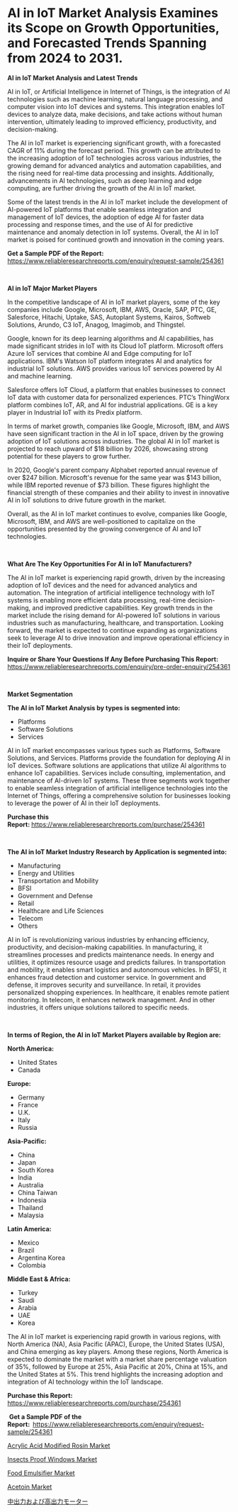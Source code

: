 <p><h1>AI in IoT Market Analysis Examines its Scope on Growth Opportunities, and Forecasted Trends Spanning from 2024 to 2031.</h1></p><p><strong>AI in IoT Market Analysis and Latest Trends</strong></p>
<p><p>AI in IoT, or Artificial Intelligence in Internet of Things, is the integration of AI technologies such as machine learning, natural language processing, and computer vision into IoT devices and systems. This integration enables IoT devices to analyze data, make decisions, and take actions without human intervention, ultimately leading to improved efficiency, productivity, and decision-making.</p><p>The AI in IoT market is experiencing significant growth, with a forecasted CAGR of 11% during the forecast period. This growth can be attributed to the increasing adoption of IoT technologies across various industries, the growing demand for advanced analytics and automation capabilities, and the rising need for real-time data processing and insights. Additionally, advancements in AI technologies, such as deep learning and edge computing, are further driving the growth of the AI in IoT market.</p><p>Some of the latest trends in the AI in IoT market include the development of AI-powered IoT platforms that enable seamless integration and management of IoT devices, the adoption of edge AI for faster data processing and response times, and the use of AI for predictive maintenance and anomaly detection in IoT systems. Overall, the AI in IoT market is poised for continued growth and innovation in the coming years.</p></p>
<p><strong>Get a Sample PDF of the Report:&nbsp;</strong> <a href="https://www.reliableresearchreports.com/enquiry/request-sample/254361">https://www.reliableresearchreports.com/enquiry/request-sample/254361</a></p>
<p>&nbsp;</p>
<p><strong>AI in IoT Major Market Players</strong></p>
<p><p>In the competitive landscape of AI in IoT market players, some of the key companies include Google, Microsoft, IBM, AWS, Oracle, SAP, PTC, GE, Salesforce, Hitachi, Uptake, SAS, Autoplant Systems, Kairos, Softweb Solutions, Arundo, C3 IoT, Anagog, Imagimob, and Thingstel.</p><p>Google, known for its deep learning algorithms and AI capabilities, has made significant strides in IoT with its Cloud IoT platform. Microsoft offers Azure IoT services that combine AI and Edge computing for IoT applications. IBM's Watson IoT platform integrates AI and analytics for industrial IoT solutions. AWS provides various IoT services powered by AI and machine learning. </p><p>Salesforce offers IoT Cloud, a platform that enables businesses to connect IoT data with customer data for personalized experiences. PTC’s ThingWorx platform combines IoT, AR, and AI for industrial applications. GE is a key player in Industrial IoT with its Predix platform. </p><p>In terms of market growth, companies like Google, Microsoft, IBM, and AWS have seen significant traction in the AI in IoT space, driven by the growing adoption of IoT solutions across industries. The global AI in IoT market is projected to reach upward of $18 billion by 2026, showcasing strong potential for these players to grow further.</p><p>In 2020, Google's parent company Alphabet reported annual revenue of over $247 billion. Microsoft's revenue for the same year was $143 billion, while IBM reported revenue of $73 billion. These figures highlight the financial strength of these companies and their ability to invest in innovative AI in IoT solutions to drive future growth in the market. </p><p>Overall, as the AI in IoT market continues to evolve, companies like Google, Microsoft, IBM, and AWS are well-positioned to capitalize on the opportunities presented by the growing convergence of AI and IoT technologies.</p></p>
<p>&nbsp;</p>
<p><strong>What Are The Key Opportunities For AI in IoT Manufacturers?</strong></p>
<p><p>The AI in IoT market is experiencing rapid growth, driven by the increasing adoption of IoT devices and the need for advanced analytics and automation. The integration of artificial intelligence technology with IoT systems is enabling more efficient data processing, real-time decision-making, and improved predictive capabilities. Key growth trends in the market include the rising demand for AI-powered IoT solutions in various industries such as manufacturing, healthcare, and transportation. Looking forward, the market is expected to continue expanding as organizations seek to leverage AI to drive innovation and improve operational efficiency in their IoT deployments.</p></p>
<p><strong>Inquire or Share Your Questions If Any Before Purchasing This Report:</strong> <a href="https://www.reliableresearchreports.com/enquiry/pre-order-enquiry/254361">https://www.reliableresearchreports.com/enquiry/pre-order-enquiry/254361</a></p>
<p>&nbsp;</p>
<p><strong>Market Segmentation</strong></p>
<p><strong>The AI in IoT Market Analysis by types is segmented into:</strong></p>
<p><ul><li>Platforms</li><li>Software Solutions</li><li>Services</li></ul></p>
<p><p>AI in IoT market encompasses various types such as Platforms, Software Solutions, and Services. Platforms provide the foundation for deploying AI in IoT devices. Software solutions are applications that utilize AI algorithms to enhance IoT capabilities. Services include consulting, implementation, and maintenance of AI-driven IoT systems. These three segments work together to enable seamless integration of artificial intelligence technologies into the Internet of Things, offering a comprehensive solution for businesses looking to leverage the power of AI in their IoT deployments.</p></p>
<p><strong>Purchase this Report:&nbsp;</strong><a href="https://www.reliableresearchreports.com/purchase/254361">https://www.reliableresearchreports.com/purchase/254361</a></p>
<p>&nbsp;</p>
<p><strong>The AI in IoT Market Industry Research by Application is segmented into:</strong></p>
<p><ul><li>Manufacturing</li><li>Energy and Utilities</li><li>Transportation and Mobility</li><li>BFSI</li><li>Government and Defense</li><li>Retail</li><li>Healthcare and Life Sciences</li><li>Telecom</li><li>Others</li></ul></p>
<p><p>AI in IoT is revolutionizing various industries by enhancing efficiency, productivity, and decision-making capabilities. In manufacturing, it streamlines processes and predicts maintenance needs. In energy and utilities, it optimizes resource usage and predicts failures. In transportation and mobility, it enables smart logistics and autonomous vehicles. In BFSI, it enhances fraud detection and customer service. In government and defense, it improves security and surveillance. In retail, it provides personalized shopping experiences. In healthcare, it enables remote patient monitoring. In telecom, it enhances network management. And in other industries, it offers unique solutions tailored to specific needs.</p></p>
<p>&nbsp;</p>
<p><strong>In terms of Region, the AI in IoT Market Players available by Region are:</strong></p>
<p>
    <p> <strong> North America: </strong>
        <ul>
            <li>United States</li>
            <li>Canada</li>
        </ul>
        </p> 
    <p> <strong> Europe: </strong>
        <ul>
            <li>Germany</li>
            <li>France</li>
            <li>U.K.</li>
            <li>Italy</li>
            <li>Russia</li>
        </ul>
        </p> 
    <p> <strong> Asia-Pacific: </strong>
        <ul>
            <li>China</li>
            <li>Japan</li>
            <li>South Korea</li>
            <li>India</li>
            <li>Australia</li>
            <li>China Taiwan</li>
            <li>Indonesia</li>
            <li>Thailand</li>
            <li>Malaysia</li>
        </ul>
        </p> 
    <p> <strong> Latin America: </strong>
        <ul>
            <li>Mexico</li>
            <li>Brazil</li>
            <li>Argentina Korea</li>
            <li>Colombia</li>
        </ul>
        </p> 
    <p> <strong> Middle East & Africa: </strong>
        <ul>
            <li>Turkey</li>
            <li>Saudi</li>
            <li>Arabia</li>
            <li>UAE</li>
            <li>Korea</li>
        </ul>
    </p>
    </p>
<p><p>The AI in IoT market is experiencing rapid growth in various regions, with North America (NA), Asia Pacific (APAC), Europe, the United States (USA), and China emerging as key players. Among these regions, North America is expected to dominate the market with a market share percentage valuation of 35%, followed by Europe at 25%, Asia Pacific at 20%, China at 15%, and the United States at 5%. This trend highlights the increasing adoption and integration of AI technology within the IoT landscape.</p></p>
<p><strong>Purchase this Report: </strong><a href="https://www.reliableresearchreports.com/purchase/254361">https://www.reliableresearchreports.com/purchase/254361</a></p>
<p>&nbsp;<strong>Get a Sample PDF of the Report:&nbsp;&nbsp;</strong><a href="https://www.reliableresearchreports.com/enquiry/request-sample/254361">https://www.reliableresearchreports.com/enquiry/request-sample/254361</a></p>
<p><strong></strong></p>
<p><p><a href="https://github.com/derrinmiltonellis35gcl/Market-Research-Report-List-1/blob/main/acrylic-acid-modified-rosin-market.md">Acrylic Acid Modified Rosin Market</a></p><p><a href="https://view.publitas.com/reportprime-1/insects-proof-windows-market-offer-valuable-insights-into-market-size-market-share-market-trends-and-projections-spanning-from-2024-to-2031/">Insects Proof Windows Market</a></p><p><a href="https://unruly-ladybug-44b.notion.site/Food-Emulsifier-Market-Size-and-Growth-Market-Segmentation-Regional-and-Country-Breakdowns-and-Ma-d16eecc80b68413089f27196881cfc1b">Food Emulsifier Market</a></p><p><a href="https://github.com/Chiragrp22/Market-Research-Report-List-3/blob/main/acetoin-market.md">Acetoin Market</a></p><p><a href="https://github.com/efcvopdgkdx128/Market-Research-Report-List-1/blob/main/2079231187025.md">中出力および高出力モーター</a></p></p>